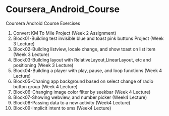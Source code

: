 # Coursera_Android_Course
Coursera Android Course Exercises

1. Convert KM To Mile Project (Week 2 Assignment)
2. Block01-Building test invisible blue and toast pink buttons Project (Week 3 Lecture)
3. Block02-Building listview, locale change, and show toast on list item (Week 3 Lecture)
4. Block03-Building layout with RelativeLayout,LinearLayout, etc and positioning (Week 3 Lecture)
5. Block04-Building a player with play, pause, and loop functions (Week 4 Lecture)
6. Block05-Chaning app background based on select change of radio button group (Week 4 Lecture)
7. Block06-Changing image color filter by seekbar (Week 4 Lecture)
8. Block07-Showing webview, and number picker (Week4 Lecture)
9. Block08-Passing data to a new activity (Week4 Lecture)
10. Block09-Implicit intent to sms (Week4 Lecture)

